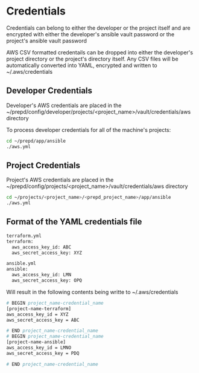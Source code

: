 # Credentials

Credentials can belong to either the developer or the project itself and are encrypted with either the developer's ansible vault password or the project's ansible vault password

AWS CSV formatted credentails can be dropped into either the developer's project directory or the project's directory itself. Any CSV files will be automatically converted into YAML, encrypted and written to ~/.aws/credentials

## Developer Credentials

Developer's AWS credentials are placed in the ~/prepd/config/developer/projects/<project_name>/vault/credentials/aws directory

To process developer credentials for all of the machine's projects:

```bash
cd ~/prepd/app/ansible
./aws.yml 
```

## Project Credentials

Project's AWS credentials are placed in the ~/prepd/config/projects/<project_name>/vault/credentials/aws directory

```bash
cd ~/projects/<project_name>/<prepd_project_name>/app/ansible
./aws.yml 
```



## Format of the YAML credentials file

```bash
terraform.yml
terraform:
  aws_access_key_id: ABC
  aws_secret_access_key: XYZ

ansible.yml
ansible:
  aws_access_key_id: LMN
  aws_secret_access_key: OPQ
```

Will result in the following contents being writte to ~/.aws/credentials

```bash
# BEGIN project_name-credential_name
[project-name-terraform]
aws_access_key_id = XYZ
aws_secret_access_key = ABC

# END project_name-credential_name
# BEGIN project_name-credential_name
[project-name-ansible]
aws_access_key_id = LMNO
aws_secret_access_key = PDQ

# END project_name-credential_name
```
